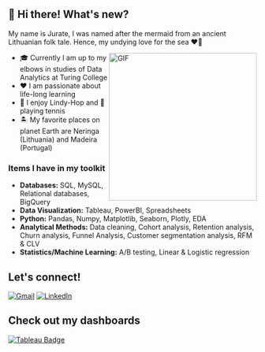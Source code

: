 ## 👋 Hi there! What's new?
<p>My name is Jurate, I was named after the mermaid from an ancient Lithuanian folk tale. Hence, my undying love for the sea ❤️🌊</p>  

<div> 
  <img src="https://media.giphy.com/media/rRRpwBEXob7HO/giphy.gif" alt="GIF" width="300" height="300" align="right">
    <ul>
      <li>🎓 Currently I am up to my elbows in studies of Data Analytics at Turing College</li>
      <li>❤️ I am passionate about life-long learning</li>
      <li>💃 I enjoy Lindy-Hop and 🎾 playing tennis</li>
      <li>🏝️ My favorite places on planet Earth are Neringa (Lithuania) and Madeira (Portugal)</li>
    </ul>
  </div>

### Items I have in my toolkit

- **Databases:** SQL, MySQL, Relational databases, BigQuery
- **Data Visualization:** Tableau, PowerBI, Spreadsheets
- **Python:** Pandas, Numpy, Matplotlib, Seaborn, Plotly, EDA
- **Analytical Methods:** Data cleaning, Cohort analysis, Retention analysis, Churn analysis,
  Funnel Analysis, Customer segmentation analysis, RFM & CLV
- **Statistics/Machine Learning:** A/B testing, Linear & Logistic regression

## Let's connect!

[![Gmail](https://img.shields.io/badge/Gmail-D14836?style=for-the-badge&logo=gmail&logoColor=white)](mailto:jurate.seskaite@gmail.com)
[![LinkedIn](https://img.shields.io/badge/linkedin-%230077B5.svg?style=for-the-badge&logo=linkedin&logoColor=white)](https://www.linkedin.com/in/j%C5%ABrat%C4%97-kubilien%C4%97-802923109/)  

## Check out my dashboards  

[![Tableau Badge](https://img.shields.io/badge/Tableau-E97627?style=for-the-badge&logo=Tableau&logoColor=white)](https://public.tableau.com/app/profile/jurate.kubiliene/vizzes)


